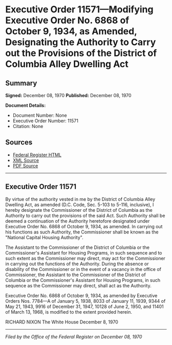 # Executive Order 11571—Modifying Executive Order No. 6868 of October 9, 1934, as Amended, Designating the Authority to Carry out the Provisions of the District of Columbia Alley Dwelling Act

## Summary

**Signed:** December 08, 1970
**Published:** December 08, 1970

**Document Details:**
- Document Number: None
- Executive Order Number: 11571
- Citation: None

## Sources
- [Federal Register HTML](https://www.presidency.ucsb.edu/documents/executive-order-11571-modifying-executive-order-no-6868-october-9-1934-amended-designating)
- [XML Source](None)
- [PDF Source](None)

---

## Executive Order 11571

By virtue of the authority vested in me by the District of Columbia Alley Dwelling Act, as amended (D.C. Code, Sec. 5-103 to 5-116, inclusive), I hereby designate the Commissioner of the District of Columbia as the Authority to carry out the provisions of the said Act. Such Authority shall be deemed a continuation of the Authority heretofore designated under Executive Order No. 6868 of October 9, 1934, as amended. In carrying out his functions as such Authority, the Commissioner shall be known as the "National Capital Housing Authority".

The Assistant to the Commissioner of the District of Columbia or the Commissioner's Assistant for Housing Programs, in such sequence and to such extent as the Commissioner may direct, may act for the Commissioner in carrying out the functions of the Authority. During the absence or disability of the Commissioner or in the event of a vacancy in the office of Commissioner, the Assistant to the Commissioner of the District of Columbia or the Commissioner's Assistant for Housing Programs, in such sequence as the Commissioner may direct, shall act as the Authority.

Executive Order No. 6868 of October 9, 1934, as amended by Executive Orders Nos. 7784—A of January 5, 1938, 8033 of January 11, 1939, 9344 of May 21, 1943, 9916 of December 31, 1947, 10128 of June 2, 1950, and 11401 of March 13, 1968, is modified to the extent provided herein.

RICHARD NIXON
The White House
December 8, 1970

---

*Filed by the Office of the Federal Register on December 08, 1970*
